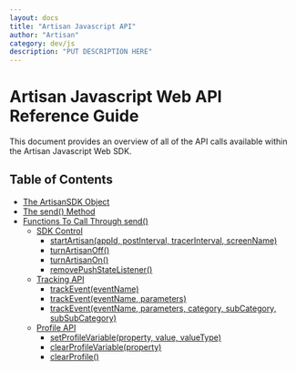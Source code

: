 ```yaml
---
layout: docs
title: "Artisan Javascript API"
author: "Artisan"
category: dev/js
description: "PUT DESCRIPTION HERE"
---
```


# Artisan Javascript Web API Reference Guide

This document provides an overview of all of the API calls available within the Artisan Javascript Web SDK.

## Table of Contents

<ul>
  <li><a href="#sdkobject">The ArtisanSDK Object</a></li>
  <li><a href="#sendmethod">The send() Method</a></li>
  <li><a href="#sendcalls">Functions To Call Through send()</a>
    <ul>
      <li><a href="#sdkcontrol">SDK Control</a>
        <ul>
          <li><a href="#startartisan">startArtisan(appId, postInterval, tracerInterval, screenName)</a></li>
          <li><a href="#turnoff">turnArtisanOff()</a></li>
          <li><a href="#turnon">turnArtisanOn()</a></li>
          <li><a href="#removepushstate">removePushStateListener()</a></li>
        </ul>
      </li>
      <li><a href="#trackingapi">Tracking API</a>
        <ul>
          <li><a href="#trackEvent">trackEvent(eventName)</a></li>
          <li><a href="#trackEvent">trackEvent(eventName, parameters)</a></li>
          <li><a href="#trackEvent">trackEvent(eventName, parameters, category, subCategory, subSubCategory)</a></li>
        </ul>
      </li>
      <li><a href="#profileapi">Profile API</a>
        <ul>
          <li><a href="#setprofilevariable">setProfileVariable(property, value, valueType)</a></li>
          <li><a href="#clearprofilevariable">clearProfileVariable(property)</a></li>
          <li><a href="#clearprofile">clearProfile()</a></li>
        </ul>
      </li>
    </ul>
  </li>
</ul>
